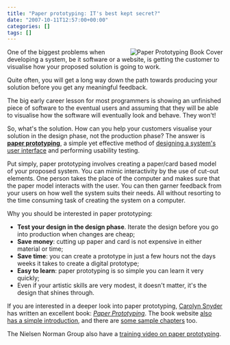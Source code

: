 ```yaml
---
title: "Paper prototyping: IT's best kept secret?"
date: "2007-10-11T12:57:00+00:00"
categories: []
tags: []
---
```


<img src="http://techteapot.com/wp-content/uploads/2007/10/paper-prototyping.jpg" alt="Paper Prototyping Book Cover" style="border-left: 4px solid white" align="right" />

One of the biggest problems when developing a system, be it software or a website, is getting the customer to visualise how your proposed solution is going to work.

Quite often, you will get a long way down the path towards producing your solution before you get any meaningful feedback.

The big early career lesson for most programmers is showing an unfinished piece of software to the eventual users and assuming that they will be able to visualise how the software will eventually look and behave. They won't!

So, what's the solution. How can you help your customers visualise your solution in the design phase, not the production phase? The answer is <strong><a href="http://en.wikipedia.org/wiki/Paper_prototyping">paper prototyping</a></strong>, a simple yet effective method of <a href="http://www.nngroup.com/reports/prototyping/video_stills.html">designing a system's user interface</a> and performing usability testing.

Put simply, paper prototyping involves creating a paper/card based model of your proposed system. You can mimic interactivity by the use of cut-out elements. One person takes the place of the computer and makes sure that the paper model interacts with the user. You can then garner feedback from your users on how well the system suits their needs. All without resorting to the time consuming task of creating the system on a computer.

Why you should be interested in paper prototyping:
<ul>
	<li><strong>Test your design in the design phase</strong>. Iterate the design before you go into production when changes are cheap;</li>
	<li><strong>Save money</strong>: cutting up paper and card is not expensive in either material or time;</li>
	<li><strong>Save time</strong>: you can create a prototype in just a few hours not the days weeks it takes to create a digital prototype;</li>
	<li><strong>Easy to learn</strong>: paper prototyping is so simple you can learn it very quickly;</li>
	<li>Even if your artistic skills are very modest, it doesn't matter, it's the design that shines through.</li>
</ul>
If you are interested in a deeper look into paper prototyping, <a href="http://www.snyderconsulting.net/">Carolyn Snyder</a> has written an excellent book: <em><a href="http://www.amazon.com/exec/obidos/tg/detail/-/1558608702/qid=1092056309">Paper Prototyping</a></em>. The book website <a href="http://www.paperprototyping.com/what.html">also has a simple introduction</a>, and there are <a href="http://www.paperprototyping.com/download.html">some sample chapters</a> too.

The Nielsen Norman Group also have a <a href="http://www.nngroup.com/reports/prototyping/">training video on paper prototyping</a>.
